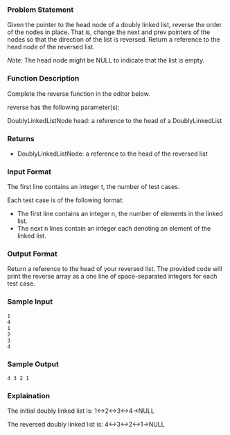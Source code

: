 ### Problem Statement
Given the pointer to the head node of a doubly linked list, reverse the order of the nodes in place. That is, change the next and prev pointers of the nodes so that the direction of the list is reversed. Return a reference to the head node of the reversed list.

*Note:* The head node might be NULL to indicate that the list is empty.

### Function Description

Complete the reverse function in the editor below.

reverse has the following parameter(s):

DoublyLinkedListNode head: a reference to the head of a DoublyLinkedList

### Returns
- DoublyLinkedListNode: a reference to the head of the reversed list

### Input Format

The first line contains an integer t, the number of test cases.

Each test case is of the following format:

- The first line contains an integer n, the number of elements in the linked list.
- The next n lines contain an integer each denoting an element of the linked list.

### Output Format

Return a reference to the head of your reversed list. The provided code will print the reverse array as a one line of space-separated integers for each test case.

### Sample Input
````
1
4
1
2
3
4
````
### Sample Output
````
4 3 2 1 
````

### Explaination
The initial doubly linked list is: 1<->2<->3<->4->NULL

The reversed doubly linked list is: 4<->3<->2<->1->NULL